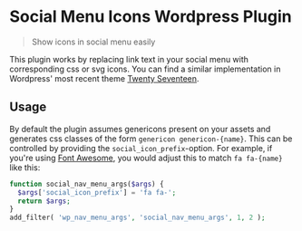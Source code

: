 # Social Menu Icons Wordpress Plugin
> Show icons in social menu easily

This plugin works by replacing link text in your social menu with corresponding css or svg icons. You can find a similar implementation in Wordpress' most recent theme [Twenty Seventeen](https://github.com/WordPress/twentyseventeen/blob/master/inc/icon-functions.php#L104).

## Usage

By default the plugin assumes genericons present on your assets and generates css classes of the form `genericon genericon-{name}`. This can be controlled by providing the `social_icon_prefix`-option. For example, if you're using [Font Awesome](http://fontawesome.io/), you would adjust this to match `fa fa-{name}` like this:

```php
function social_nav_menu_args($args) {
  $args['social_icon_prefix'] = 'fa fa-';
  return $args;
}
add_filter( 'wp_nav_menu_args', 'social_nav_menu_args', 1, 2 );
```
